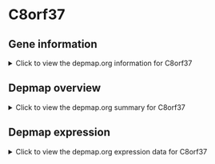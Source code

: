 <h1>C8orf37</h1>

<h2>Gene information</h2>
<details>
  <summary>Click to view the depmap.org information for C8orf37</summary>
  <iframe src="https://depmap.org/portal/gene/C8orf37?tab=about" style="border:none;width:100%;height:800px"></iframe>
</details>

<h2>Depmap overview</h2>
<details>
  <summary>Click to view the depmap.org summary for C8orf37</summary>
  <iframe src="https://depmap.org/portal/gene/C8orf37?tab=overview" style="border:none;width:100%;height:800px"></iframe>
</details>

<h2>Depmap expression</h2>
<details>
  <summary>Click to view the depmap.org expression data for C8orf37</summary>
  <iframe src="https://depmap.org/portal/gene/C8orf37?tab=characterization" style="border:none;width:100%;height:800px"></iframe>
</details>


<!--
<h2>Reactome Pathway diagram</h2>
<details>
  <summary>Click to view Reactome pathway for C8orf37</summary>
  PNAME
</details>
-->


